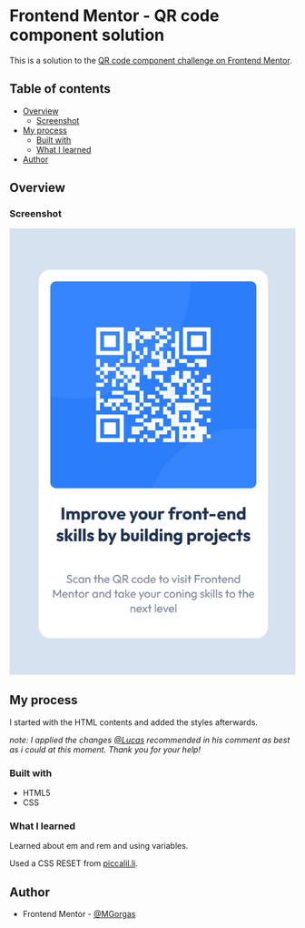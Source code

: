 # Frontend Mentor - QR code component solution

This is a solution to the [QR code component challenge on Frontend Mentor](https://www.frontendmentor.io/challenges/qr-code-component-iux_sIO_H).

## Table of contents

- [Overview](#overview)
  - [Screenshot](#screenshot)
- [My process](#my-process)
  - [Built with](#built-with)
  - [What I learned](#what-i-learned)
- [Author](#author)

## Overview

### Screenshot

![](./screenshot.png)

## My process

I started with the HTML contents and added the styles afterwards.

_note: I applied the changes [@Lucas](https://www.frontendmentor.io/profile/correlucas) recommended in his comment as best as i could at this moment. Thank you for your help!_

### Built with

- HTML5
- CSS



### What I learned

Learned about em and rem and using variables.

Used a CSS RESET from [piccalil.li](https://piccalil.li/blog/a-modern-css-reset/).

## Author

- Frontend Mentor - [@MGorgas](https://www.frontendmentor.io/profile/MGorgas)
